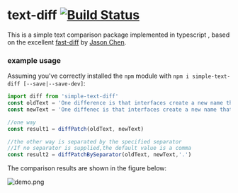 # text-diff [![Build Status](https://travis-ci.org/jhchen/fast-diff.svg)](https://travis-ci.org/jhchen/fast-diff)

This is a simple text comparison package implemented in typescript , based on the excellent [fast-diff](https://github.com/jhchen/fast-diff) by [Jason Chen](https://github.com/jhchen).

### example usage

Assuming you've correctly installed the `npm` module with `npm i simple-text-diff [--save|--save-dev]`:

```js
import diff from 'simple-text-diff'
const oldText = 'One difference is that interfaces create a new name that is used everywhere. Type aliases don’t create a new name — for instance, error messages won’t use the alias name. In the code below, hovering over interfaced in an editor will show that it returns an Interface, but will show that aliased returns object literal type.Wish you happy'
const newText = 'One diffenec is that interfaces create a new name that is used everywhere. Type aliases don’t create a new name — for instance, error messages won’t use the alias name. In the code below, hovering over interfaced in an editor will show that it returns an Interface, but will show that aliased returns object literal type.Hope you will be happy every day'

//one way 
const result1 = diffPatch(oldText, newText)

//the other way is separated by the specified separator
//If no separator is supplied,the default value is a comma
const result2 = diffPatchBySeparator(oldText, newText,'.')
```

The comparison results are shown in the figure below:

![demo.png](https://i.loli.net/2020/02/28/KWX9BbgrLeuk2tf.png)